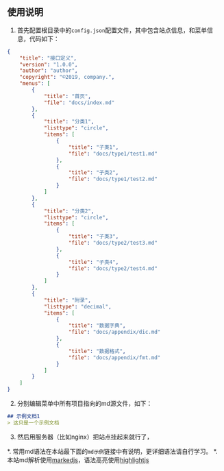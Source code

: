 ## 使用说明

1. 首先配置根目录中的`config.json`配置文件，其中包含站点信息，和菜单信息，代码如下：

```json
{
    "title": "接口定义",
    "version": "1.0.0",
    "author": "author",
    "copyright": "©2019, company.",
    "menus": [
        {
            "title": "首页",
            "file": "docs/index.md"
        },
        {
            "title": "分类1",
            "listtype": "circle",
            "items": [
                {
                    "title": "子类1",
                    "file": "docs/type1/test1.md"
                },
                {
                    "title": "子类2",
                    "file": "docs/type1/test2.md"
                }
            ]
        },
        {
            "title": "分类2",
            "listtype": "circle",
            "items": [
                {
                    "title": "子类3",
                    "file": "docs/type2/test3.md"
                },
                {
                    "title": "子类4",
                    "file": "docs/type2/test4.md"
                }
            ]
        },
        {
            "title": "附录",
            "listtype": "decimal",
            "items": [
                {
                    "title": "数据字典",
                    "file": "docs/appendix/dic.md"
                },
                {
                    "title": "数据格式",
                    "file": "docs/appendix/fmt.md"
                }
            ]
        }
    ]
}

```

2. 分别编辑菜单中所有项目指向的md源文件，如下：
```md
## 示例文档1
> 这只是一个示例文档
```
3. 然后用服务器（比如nginx）把站点挂起来就行了，

*. 常用md语法在本站最下面的`md示例`链接中有说明，更详细语法请自行学习。
*. 本站md解析使用[markedjs](https://github.com/markedjs/marked)，语法高亮使用[highlightjs](https://highlightjs.org/)